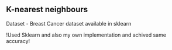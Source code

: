 ## K-nearest neighbours

Dataset - Breast Cancer dataset available in sklearn

!Used Sklearn and also my own implementation and achived same accuracy!
